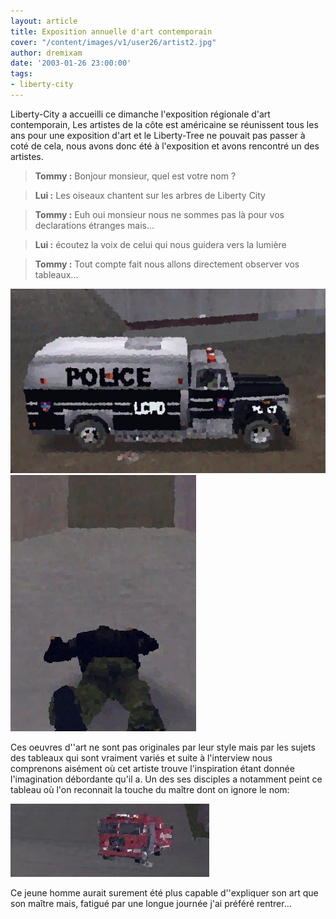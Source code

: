 ```yaml
---
layout: article
title: Exposition annuelle d'art contemporain
cover: "/content/images/v1/user26/artist2.jpg"
author: dremixam
date: '2003-01-26 23:00:00'
tags:
- liberty-city
---
```


Liberty-City a accueilli ce dimanche l'exposition régionale d'art contemporain, Les artistes de la côte est américaine se réunissent tous les ans pour une exposition d'art et le Liberty-Tree ne pouvait pas passer à coté de cela, nous avons donc été à l'exposition et avons rencontré un des artistes.

> **Tommy :** Bonjour monsieur, quel est votre nom ?

> **Lui :** Les oiseaux chantent sur les arbres de Liberty City

> **Tommy :** Euh oui monsieur nous ne sommes pas là pour vos declarations étranges mais...

> **Lui :** écoutez la voix de celui qui nous guidera vers la lumière

> **Tommy :** Tout compte fait nous allons directement observer vos tableaux...

![](/content/images/v1/user26/artist.jpg)
![](/content/images/v1/user26/artist3.jpg)

Ces oeuvres d''art ne sont pas originales par leur style mais par les sujets des tableaux qui sont vraiment variés et suite à l'interview nous comprenons aisément où cet artiste trouve l'inspiration étant donnée l'imagination débordante qu'il a. Un des ses disciples a notamment peint ce tableau où l'on reconnait la touche du maître dont on ignore le nom:

![](/content/images/v1/user26/artist4.jpg)

Ce jeune homme aurait surement été plus capable d''expliquer son art que son maître mais, fatigué par une longue journée j'ai préféré rentrer…